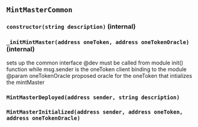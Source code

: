 ## `MintMasterCommon`






### `constructor(string description)` (internal)





### `_initMintMaster(address oneToken, address oneTokenOracle)` (internal)

sets up the common interface
     @dev must be called from module init() function while msg.sender is the oneToken client binding to the module
     @param oneTokenOracle proposed oracle for the oneToken that intializes the mintMaster




### `MintMasterDeployed(address sender, string description)`





### `MintMasterInitialized(address sender, address oneToken, address oneTokenOracle)`





